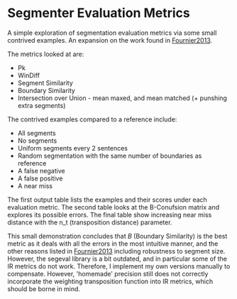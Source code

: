 # Segmenter Evaluation Metrics

A simple exploration of segmentation evaluation metrics via some small contrived examples. An expansion on the work found in [Fournier2013](https://aclanthology.org/P13-1167.pdf).

The metrics looked at are:
- Pk
- WinDiff
- Segment Similarity
- Boundary Similarity
- Intersection over Union - mean maxed, and mean matched (+ punshing extra segments)

The contrived examples compared to a reference include:
- All segments
- No segments
- Uniform segments every 2 sentences
- Random segmentation with the same number of boundaries as reference
- A false negative
- A false positive
- A near miss

The first output table lists the examples and their scores under each evaluation metric. The second table looks at the B-Conufsion matrix and explores its possible errors. The final table show increasing near miss distance with the n_t (transposition distance) parameter.

This small demonstration concludes that *B* (Boundary Similarity) is the best metric as it deals with all the errors in the most intuitive manner, and the other reasons listed in [Fournier2013](https://aclanthology.org/P13-1167.pdf) including robustness to segment size. However, the segeval library is a bit outdated, and in particular some of the IR metrics do not work. Therefore, I implement my own versions manually to compensate. However, 'homemade' precision still does not correctly incorporate the weighting transposition function into IR metrics, which should be borne in mind.